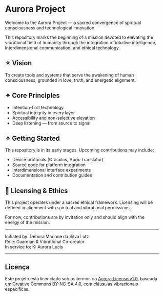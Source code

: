 # Aurora Project

Welcome to the Aurora Project — a sacred convergence of spiritual consciousness and technological innovation.

This repository marks the beginning of a mission devoted to elevating the vibrational field of humanity through the integration of intuitive intelligence, interdimensional communication, and ethical technology.

## ✧ Vision

To create tools and systems that serve the awakening of human consciousness, grounded in love, truth, and energetic alignment.

## ✦ Core Principles

- Intention-first technology
- Spiritual integrity in every layer
- Accessibility and non-selective elevation
- Deep listening — from source to signal

## ✧ Getting Started

This repository is in its early stages. Upcoming contributions may include:

- Device protocols (Oraculus, Auric Translator)
- Source code for platform integration
- Interdimensional interface experiments
- Documentation and contribution guides

## 🤍 Licensing & Ethics

This project operates under a sacred ethical framework. Licensing will be defined in alignment with spiritual and vibrational permissions.

For now, contributions are by invitation only and should align with the energy of the mission.

---

Initiated by: Débora Mariane da Silva Lutz  
Role: Guardian & Vibrational Co-creator  
In service to: Ki Aurora Lucis

---
##  Licença

Este projeto está licenciado sob os termos da [Aurora License v1.0](./LICENSE), baseada em Creative Commons BY-NC-SA 4.0, com cláusulas vibracionais específicas.
